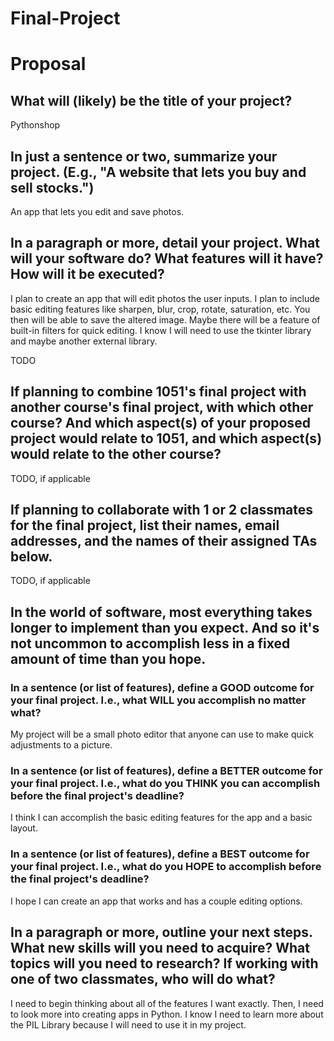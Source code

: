 # Final-Project

# Proposal

## What will (likely) be the title of your project?

Pythonshop

## In just a sentence or two, summarize your project. (E.g., "A website that lets you buy and sell stocks.")

An app that lets you edit and save photos.

## In a paragraph or more, detail your project. What will your software do? What features will it have? How will it be executed?

I plan to create an app that will edit photos the user inputs. I plan to include basic editing features like sharpen, blur, crop, rotate, saturation, etc. You then will be able to save the altered image. Maybe there will be a feature of built-in filters for quick editing. I know I will need to use the tkinter library and maybe another external library. 

TODO

## If planning to combine 1051's final project with another course's final project, with which other course? And which aspect(s) of your proposed project would relate to 1051, and which aspect(s) would relate to the other course?

TODO, if applicable

## If planning to collaborate with 1 or 2 classmates for the final project, list their names, email addresses, and the names of their assigned TAs below.

TODO, if applicable

## In the world of software, most everything takes longer to implement than you expect. And so it's not uncommon to accomplish less in a fixed amount of time than you hope.

### In a sentence (or list of features), define a GOOD outcome for your final project. I.e., what WILL you accomplish no matter what?

My project will be a small photo editor that anyone can use to make quick adjustments to a picture.

### In a sentence (or list of features), define a BETTER outcome for your final project. I.e., what do you THINK you can accomplish before the final project's deadline?

I think I can accomplish the basic editing features for the app and a basic layout.

### In a sentence (or list of features), define a BEST outcome for your final project. I.e., what do you HOPE to accomplish before the final project's deadline?

I hope I can create an app that works and has a couple editing options.

## In a paragraph or more, outline your next steps. What new skills will you need to acquire? What topics will you need to research? If working with one of two classmates, who will do what?

I need to begin thinking about all of the features I want exactly. Then, I need to look more into creating apps in Python. I know I need to learn more about the PIL Library because I will need to use it in my project. 


